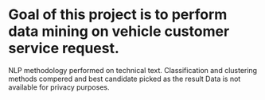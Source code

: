 # Goal of this project is to perform data mining on vehicle customer service request.
NLP methodology performed on technical text.
Classification and clustering methods compered and best candidate picked as the result
Data is not available for privacy purposes.

